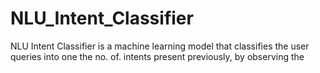 # NLU_Intent_Classifier
 NLU Intent Classifier is a machine learning model that classifies the user queries into one the no. of. intents present previously, by observing the 
